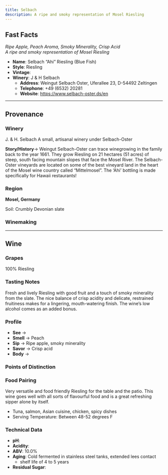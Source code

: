 ```yaml
---
title: Selbach
description: A ripe and smoky representation of Mosel Riesling
---
```


## Fast Facts
*Ripe Apple, Peach Aroma, Smoky Minerality, Crisp Acid*  
*A ripe and smoky representation of Mosel Riesling*
 - **Name**: Selbach “Ahi” Riesling (Blue Fish)
 - **Style**: Riesling
 - **Vintage**:
 - **Winery**: J & H Selbach
     - **Address**: Weingut Selbach Oster, Uferallee 23, D-54492 Zeltingen 
     - **Telephone**: +49 (6532) 20281
     - **Website**: https://www.selbach-oster.ds/en

---

## Provenance
### Winery 
J. & H. Selbach A small, artisanal winery under Selbach-Oster

**Story/History**→ Weingut Selbach-Oster can trace winegrowing in the family back to the year 1661. They grow Riesling on 21 hectares (51 acres) of steep, south facing mountain slopes that face the Mosel River. The Selbach-Oster vineyards are located on some of the best vineyard land in the heart of the Mosel wine country called “Mittelmosel”. The ‘Ahi’ bottling is made specifically for Hawaii restaurants!

### Region
**Mosel, Germany**

Soil: Crumbly Devonian slate

### Winemaking 

---

## Wine
### Grapes
100% Riesling

### Tasting Notes
Fresh and lively Riesling with good fruit and a touch of smoky minerality from the slate. The nice balance of crisp acidity and delicate, restrained fruitiness makes for a lingering, mouth-watering finish. The wine’s low alcohol comes as an added bonus.

### Profile
 - **See** →  
 - **Smell** → Peach
 - **Sip** → Ripe apple, smoky minerality
 - **Savor** → Crisp acid
 - **Body** → 

### Points of Distinction

### Food Pairing
Very versatile and food friendly Riesling for the table and the patio. This wine goes well with all sorts of flavourful food and is a great refreshing sipper alone by itself.
 - Tuna, salmon, Asian cuisine, chicken, spicy dishes
 - Serving Temperature: Between 48-52 degrees F

### Technical Data
 - **pH**: 
 - **Acidity**: 
 - **ABV**: 10.0%
 - **Aging**: Cold fermented in stainless steel tanks, extended lees contact
     - shelf life of 4 to 5 years
 - **Residual Sugar**: 